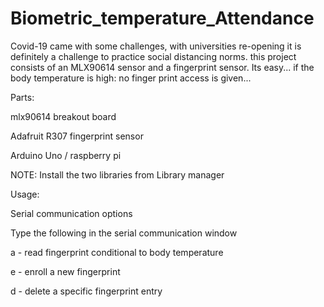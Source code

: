 # Biometric_temperature_Attendance
Covid-19 came with some challenges, with universities re-opening it is definitely a challenge to practice social distancing norms.
this project consists of an MLX90614 sensor and a fingerprint sensor.
Its easy... if the body temperature is high: no finger print access is given...

Parts:

mlx90614 breakout board

Adafruit R307 fingerprint sensor

Arduino Uno / raspberry pi

NOTE: Install the two libraries from Library manager

Usage: 

Serial communication options

Type the following in the serial communication window

a - read fingerprint conditional to body temperature

e - enroll a new fingerprint

d - delete a specific fingerprint entry
